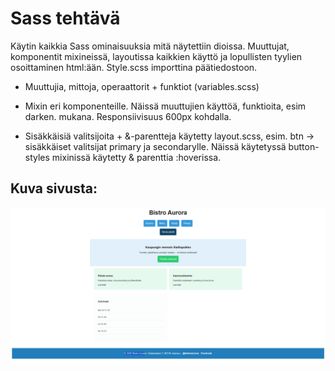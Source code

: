 # Sass tehtävä

Käytin kaikkia Sass ominaisuuksia mitä näytettiin dioissa. Muuttujat, komponentit mixineissä, layoutissa kaikkien käyttö ja lopullisten tyylien osoittaminen html:ään. Style.scss importtina päätiedostoon. 

* Muuttujia, mittoja, operaattorit + funktiot (variables.scss)

* Mixin eri komponenteille. Näissä muuttujien käyttöä, funktioita, esim darken. mukana. Responsiivisuus 600px kohdalla. 

* Sisäkkäisiä valitsijoita + &-parentteja käytetty layout.scss, esim. btn -> sisäkkäiset valitsijat primary ja secondarylle. Näissä käytetyssä button-styles mixinissä käytetty & parenttia :hoverissa. 

## Kuva sivusta:

![Screenshot sivusta](screenshot_sass.png)
